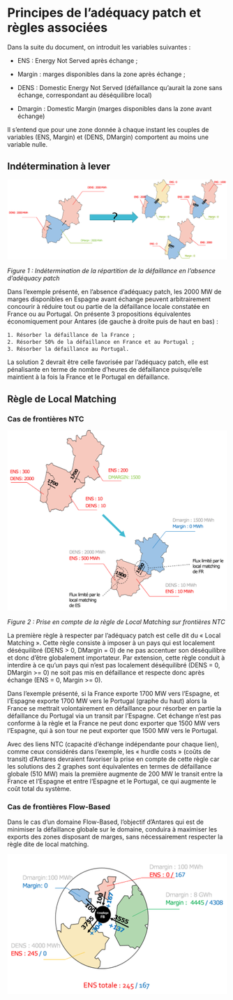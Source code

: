 # Principes de l’adéquacy patch et règles associées 

Dans la suite du document, on introduit les variables suivantes :

* ENS : Energy Not Served après échange ;

* Margin : marges disponibles dans la zone après échange ;

* DENS : Domestic Energy Not Served (défaillance qu’aurait la zone sans échange, correspondant au déséquilibre local)

* Dmargin : Domestic Margin (marges disponibles dans la zone avant échange)

Il s’entend que pour une zone donnée à chaque instant les couples de variables (ENS, Margin) et (DENS, DMargin) comportent au moins une variable nulle.

## Indétermination à lever

![adequacy-patch](Figure1.png)

*Figure 1 : Indétermination de la répartition de la défaillance en l’absence d’adéquacy patch*

Dans l’exemple présenté, en l’absence d’adéquacy patch, les 2000 MW de marges disponibles en Espagne avant échange peuvent arbitrairement concourir à réduire tout ou partie de la défaillance locale constatée en France ou au Portugal.  On présente 3 propositions équivalentes économiquement pour Antares (de gauche à droite puis de haut en bas) :

    1. Résorber la défaillance de la France ;
    2. Résorber 50% de la défaillance en France et au Portugal ;
    3. Résorber la défaillance au Portugal.

La solution 2 devrait être celle favorisée par l’adéquacy patch, elle est pénalisante en terme de nombre d’heures de défaillance puisqu‘elle maintient à la fois la France et le Portugal en défaillance.

## Règle de Local Matching
### Cas de frontières NTC

![adequacy-patch](Figure2.png)

*Figure 2 : Prise en compte de la règle de Local Matching sur frontières NTC*

La première règle à respecter par l’adéquacy patch est celle dit du « Local Matching ». Cette règle consiste à imposer à un pays qui est localement déséquilibré (DENS > 0, DMargin = 0) de ne pas accentuer son déséquilibre et donc d’être globalement importateur. Par extension, cette règle conduit à interdire à ce qu’un pays qui n’est pas localement déséquilibré (DENS = 0, DMargin >= 0) ne soit pas mis en défaillance et respecte donc après échange (ENS = 0, Margin >= 0).

Dans l’exemple présenté, si la France exporte 1700 MW vers l’Espagne, et l’Espagne exporte 1700 MW vers le Portugal (graphe du haut) alors la France se mettrait volontairement en défaillance pour résorber en partie la défaillance du Portugal via un transit par l’Espagne. Cet échange n’est pas conforme à la règle et la France ne peut donc exporter que 1500 MW vers l’Espagne, qui à son tour ne peut exporter que 1500 MW vers le Portugal.

Avec des liens NTC (capacité d’échange indépendante pour chaque lien), comme ceux considérés dans l’exemple, les « hurdle costs » (coûts de transit) d’Antares devraient favoriser la prise en compte de cette règle car les solutions des 2 graphes sont équivalentes en termes de défaillance globale (510 MW) mais la première augmente de 200 MW le transit entre la France et l’Espagne et entre l’Espagne et le Portugal, ce qui augmente le coût total du système.

### Cas de frontières Flow-Based

Dans le cas d’un domaine Flow-Based, l’objectif d’Antares qui est de minimiser la défaillance globale sur le domaine, conduira à maximiser les exports des zones disposant de marges, sans nécessairement respecter la règle dite de local matching.

![adequacy-patch](Figure3.png)

